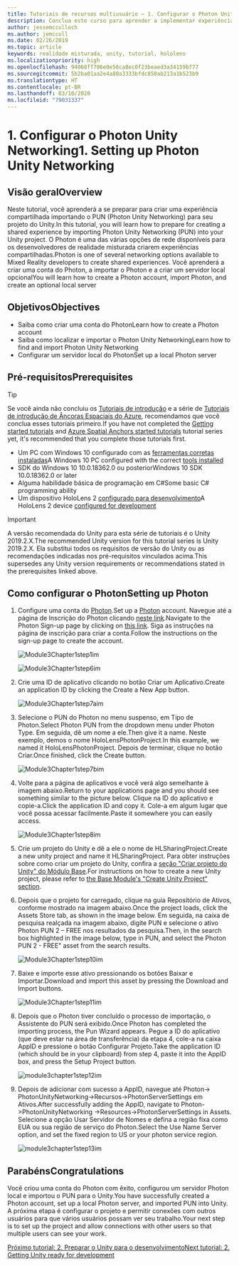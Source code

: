 ```yaml
---
title: Tutoriais de recursos multiusuário – 1. Configurar o Photon Unity Networking
description: Conclua este curso para aprender a implementar experiências compartilhadas de vários usuários em um aplicativo do HoloLens 2.
author: jessemcculloch
ms.author: jemccull
ms.date: 02/26/2019
ms.topic: article
keywords: realidade misturada, unity, tutorial, hololens
ms.localizationpriority: high
ms.openlocfilehash: 94068ff706e0e56ca8ec0f23beaed3a34159b777
ms.sourcegitcommit: 5b2ba01aa2e4a80a3333bfdc850ab213a1b523b9
ms.translationtype: HT
ms.contentlocale: pt-BR
ms.lasthandoff: 03/10/2020
ms.locfileid: "79031337"
---
```

# <a name="1-setting-up-photon-unity-networking"></a><span data-ttu-id="d3a5f-105">1. Configurar o Photon Unity Networking</span><span class="sxs-lookup"><span data-stu-id="d3a5f-105">1. Setting up Photon Unity Networking</span></span>

## <a name="overview"></a><span data-ttu-id="d3a5f-106">Visão geral</span><span class="sxs-lookup"><span data-stu-id="d3a5f-106">Overview</span></span>

<span data-ttu-id="d3a5f-107">Neste tutorial, você aprenderá a se preparar para criar uma experiência compartilhada importando o PUN (Photon Unity Networking) para seu projeto do Unity.</span><span class="sxs-lookup"><span data-stu-id="d3a5f-107">In this tutorial, you will learn how to prepare for creating a shared experience by importing Photon Unity Networking (PUN) into your Unity project.</span></span> <span data-ttu-id="d3a5f-108">O Photon é uma das várias opções de rede disponíveis para os desenvolvedores de realidade misturada criarem experiências compartilhadas.</span><span class="sxs-lookup"><span data-stu-id="d3a5f-108">Photon is one of several networking options available to Mixed Reality developers to create shared experiences.</span></span> <span data-ttu-id="d3a5f-109">Você aprenderá a criar uma conta do Photon, a importar o Photon e a criar um servidor local opcional</span><span class="sxs-lookup"><span data-stu-id="d3a5f-109">You will learn how to create a Photon account, import Photon, and create an optional local server</span></span>

## <a name="objectives"></a><span data-ttu-id="d3a5f-110">Objetivos</span><span class="sxs-lookup"><span data-stu-id="d3a5f-110">Objectives</span></span>

* <span data-ttu-id="d3a5f-111">Saiba como criar uma conta do Photon</span><span class="sxs-lookup"><span data-stu-id="d3a5f-111">Learn how to create a Photon account</span></span>
* <span data-ttu-id="d3a5f-112">Saiba como localizar e importar o Photon Unity Networking</span><span class="sxs-lookup"><span data-stu-id="d3a5f-112">Learn how to find and import Photon Unity Networking</span></span>
* <span data-ttu-id="d3a5f-113">Configurar um servidor local do Photon</span><span class="sxs-lookup"><span data-stu-id="d3a5f-113">Set up a local Photon server</span></span>

## <a name="prerequisites"></a><span data-ttu-id="d3a5f-114">Pré-requisitos</span><span class="sxs-lookup"><span data-stu-id="d3a5f-114">Prerequisites</span></span>

>[!TIP]
><span data-ttu-id="d3a5f-115">Se você ainda não concluiu os [Tutoriais de introdução](mrlearning-base.md) e a série de [Tutoriais de introdução de Âncoras Espaciais do Azure](mrlearning-asa-ch1.md), recomendamos que você conclua esses tutoriais primeiro.</span><span class="sxs-lookup"><span data-stu-id="d3a5f-115">If you have not completed the [Getting started tutorials](mrlearning-base.md) and [Azure Spatial Anchors started tutorials](mrlearning-asa-ch1.md) tutorial series yet, it's recommended that you complete those tutorials first.</span></span>

* <span data-ttu-id="d3a5f-116">Um PC com Windows 10 configurado com as [ferramentas corretas instaladas](install-the-tools.md)</span><span class="sxs-lookup"><span data-stu-id="d3a5f-116">A Windows 10 PC configured with the correct [tools installed](install-the-tools.md)</span></span>
* <span data-ttu-id="d3a5f-117">SDK do Windows 10 10.0.18362.0 ou posterior</span><span class="sxs-lookup"><span data-stu-id="d3a5f-117">Windows 10 SDK 10.0.18362.0 or later</span></span>
* <span data-ttu-id="d3a5f-118">Alguma habilidade básica de programação em C#</span><span class="sxs-lookup"><span data-stu-id="d3a5f-118">Some basic C# programming ability</span></span>
* <span data-ttu-id="d3a5f-119">Um dispositivo HoloLens 2 [configurado para desenvolvimento](using-visual-studio.md#enabling-developer-mode)</span><span class="sxs-lookup"><span data-stu-id="d3a5f-119">A HoloLens 2 device [configured for development](using-visual-studio.md#enabling-developer-mode)</span></span>

>[!IMPORTANT]
> <span data-ttu-id="d3a5f-120">A versão recomendada do Unity para esta série de tutoriais é o Unity 2019.2.X.</span><span class="sxs-lookup"><span data-stu-id="d3a5f-120">The recommended Unity version for this tutorial series is Unity 2019.2.X.</span></span> <span data-ttu-id="d3a5f-121">Ela substitui todos os requisitos de versão do Unity ou as recomendações indicadas nos pré-requisitos vinculados acima.</span><span class="sxs-lookup"><span data-stu-id="d3a5f-121">This supersedes any Unity version requirements or recommendations stated in the prerequisites linked above.</span></span>

## <a name="setting-up-photon"></a><span data-ttu-id="d3a5f-122">Como configurar o Photon</span><span class="sxs-lookup"><span data-stu-id="d3a5f-122">Setting up Photon</span></span>

1. <span data-ttu-id="d3a5f-123">Configure uma conta do [Photon](https://dashboard.photonengine.com//Account/SignUp).</span><span class="sxs-lookup"><span data-stu-id="d3a5f-123">Set up a [Photon](https://dashboard.photonengine.com//Account/SignUp) account.</span></span> <span data-ttu-id="d3a5f-124">Navegue até a página de Inscrição do Photon clicando [neste link](https://dashboard.photonengine.com//Account/SignUp).</span><span class="sxs-lookup"><span data-stu-id="d3a5f-124">Navigate to the Photon Sign-up page by clicking on [this link](https://dashboard.photonengine.com//Account/SignUp).</span></span> <span data-ttu-id="d3a5f-125">Siga as instruções na página de inscrição para criar a conta.</span><span class="sxs-lookup"><span data-stu-id="d3a5f-125">Follow the instructions on the sign-up page to create the account.</span></span>

    ![Module3Chapter1step1im](images/module3chapter1step1im.PNG)

    ![Module3Chapter1step6im](images/module3chapter1step6im.PNG)

2. <span data-ttu-id="d3a5f-128">Crie uma ID de aplicativo clicando no botão Criar um Aplicativo.</span><span class="sxs-lookup"><span data-stu-id="d3a5f-128">Create an application ID by clicking the Create a New App button.</span></span>

    ![Module3Chapter1step7aim](images/module3chapter1step7aim.PNG)

3. <span data-ttu-id="d3a5f-130">Selecione o PUN do Photon no menu suspenso, em Tipo de Photon.</span><span class="sxs-lookup"><span data-stu-id="d3a5f-130">Select Photon PUN from the dropdown menu under Photon Type.</span></span> <span data-ttu-id="d3a5f-131">Em seguida, dê um nome a ele.</span><span class="sxs-lookup"><span data-stu-id="d3a5f-131">Then give it a name.</span></span> <span data-ttu-id="d3a5f-132">Neste exemplo, demos o nome HoloLensPhotonProject.</span><span class="sxs-lookup"><span data-stu-id="d3a5f-132">In this example, we named it HoloLensPhotonProject.</span></span> <span data-ttu-id="d3a5f-133">Depois de terminar, clique no botão Criar.</span><span class="sxs-lookup"><span data-stu-id="d3a5f-133">Once finished, click the Create button.</span></span>

    ![Module3Chapter1step7bim](images/module3chapter1step7bim.PNG)

4. <span data-ttu-id="d3a5f-135">Volte para a página de aplicativos e você verá algo semelhante à imagem abaixo.</span><span class="sxs-lookup"><span data-stu-id="d3a5f-135">Return to your applications page and you should see something similar to the picture below.</span></span> <span data-ttu-id="d3a5f-136">Clique na ID do aplicativo e copie-a.</span><span class="sxs-lookup"><span data-stu-id="d3a5f-136">Click the application ID and copy it.</span></span> <span data-ttu-id="d3a5f-137">Cole-a em algum lugar que você possa acessar facilmente.</span><span class="sxs-lookup"><span data-stu-id="d3a5f-137">Paste it somewhere you can easily access.</span></span>  

    ![Module3Chapter1step8im](images/module3chapter1step8im.PNG)

5. <span data-ttu-id="d3a5f-139">Crie um projeto do Unity e dê a ele o nome de HLSharingProject.</span><span class="sxs-lookup"><span data-stu-id="d3a5f-139">Create a new unity project and name it HLSharingProject.</span></span> <span data-ttu-id="d3a5f-140">Para obter instruções sobre como criar um projeto do Unity, confira a [seção "Criar projeto do Unity" do Módulo Base](https://docs.microsoft.com//windows/mixed-reality/mrlearning-base-ch1#create-new-unity-project).</span><span class="sxs-lookup"><span data-stu-id="d3a5f-140">For instructions on how to create a new Unity project, please refer to [the Base Module's "Create Unity Project" section](https://docs.microsoft.com//windows/mixed-reality/mrlearning-base-ch1#create-new-unity-project).</span></span> 

6. <span data-ttu-id="d3a5f-141">Depois que o projeto for carregado, clique na guia Repositório de Ativos, conforme mostrado na imagem abaixo.</span><span class="sxs-lookup"><span data-stu-id="d3a5f-141">Once the project loads, click the Assets Store tab, as shown in the image below.</span></span> <span data-ttu-id="d3a5f-142">Em seguida, na caixa de pesquisa realçada na imagem abaixo, digite PUN e selecione o ativo Photon PUN 2 – FREE nos resultados da pesquisa.</span><span class="sxs-lookup"><span data-stu-id="d3a5f-142">Then, in the search box highlighted in the image below, type in PUN, and select the Photon PUN 2 - FREE" asset from the search results.</span></span>

    ![Module3Chapter1step10im](images/module3chapter1step10im.PNG)

7. <span data-ttu-id="d3a5f-144">Baixe e importe esse ativo pressionando os botões Baixar e Importar.</span><span class="sxs-lookup"><span data-stu-id="d3a5f-144">Download and import this asset by pressing the Download and Import buttons.</span></span>

    ![Module3Chapter1step11im](images/module3chapter1step11im.PNG)

8. <span data-ttu-id="d3a5f-146">Depois que o Photon tiver concluído o processo de importação, o Assistente do PUN será exibido.</span><span class="sxs-lookup"><span data-stu-id="d3a5f-146">Once Photon has completed the importing process, the Pun Wizard appears.</span></span> <span data-ttu-id="d3a5f-147">Pegue a ID do aplicativo (que deve estar na área de transferência) da etapa 4, cole-a na caixa AppID e pressione o botão Configurar Projeto.</span><span class="sxs-lookup"><span data-stu-id="d3a5f-147">Take the application ID (which should be in your clipboard) from step 4, paste it into the AppID box, and press the Setup Project button.</span></span>

    ![module3chapter1step12im](images/module3chapter1step12im.PNG)

9. <span data-ttu-id="d3a5f-149">Depois de adicionar com sucesso a AppID, navegue até Photon-> PhotonUnityNetworking->Recursos->PhotonServerSettings em Ativos.</span><span class="sxs-lookup"><span data-stu-id="d3a5f-149">After successfully adding the AppID, navigate to Photon->PhotonUnityNetworking ->Resources->PhotonServerSettings in Assets.</span></span> <span data-ttu-id="d3a5f-150">Selecione a opção Usar Servidor de Nomes e defina a região fixa como EUA ou sua região de serviço do Photon.</span><span class="sxs-lookup"><span data-stu-id="d3a5f-150">Select the Use Name Server option, and set the fixed region to US or your photon service region.</span></span>

    ![module3chapter1step13im](images/module3chapter1step13im.PNG)

## <a name="congratulations"></a><span data-ttu-id="d3a5f-152">Parabéns</span><span class="sxs-lookup"><span data-stu-id="d3a5f-152">Congratulations</span></span>

<span data-ttu-id="d3a5f-153">Você criou uma conta do Photon com êxito, configurou um servidor Photon local e importou o PUN para o Unity.</span><span class="sxs-lookup"><span data-stu-id="d3a5f-153">You have successfully created a Photon account, set up a local Photon server, and imported PUN into Unity.</span></span> <span data-ttu-id="d3a5f-154">A próxima etapa é configurar o projeto e permitir conexões com outros usuários para que vários usuários possam ver seu trabalho.</span><span class="sxs-lookup"><span data-stu-id="d3a5f-154">Your next step is to set up the project and allow connections with other users so that multiple users can see your work.</span></span>

<span data-ttu-id="d3a5f-155">[Próximo tutorial: 2. Preparar o Unity para o desenvolvimento](mrlearning-sharing(photon)-ch2.md)</span><span class="sxs-lookup"><span data-stu-id="d3a5f-155">[Next tutorial: 2. Getting Unity ready for development](mrlearning-sharing(photon)-ch2.md)</span></span>
